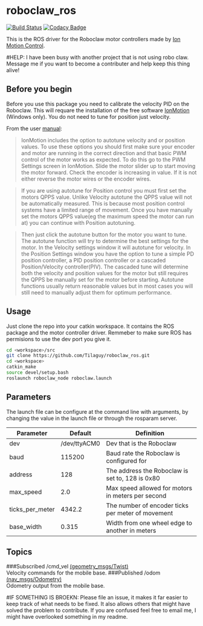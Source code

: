 # roboclaw_ros
[![Build Status](https://travis-ci.org/sonyccd/roboclaw_ros.svg?branch=master)](https://travis-ci.org/sonyccd/roboclaw_ros)
[![Codacy Badge](https://api.codacy.com/project/badge/Grade/6f65acd1242e4a0582ecb04c7cc70f68)](https://www.codacy.com/app/snakes-in-the-box/roboclaw_ros?utm_source=github.com&amp;utm_medium=referral&amp;utm_content=sonyccd/roboclaw_ros&amp;utm_campaign=Badge_Grade)

This is the ROS driver for the Roboclaw motor controllers made by [Ion Motion Control](http://www.ionmc.com/).

#HELP: I have been busy with another project that is not using robo claw. Message me if you want to become a contributer and help keep this thing alive!

## Before you begin
Before you use this package you need to calibrate the velocity PID on the Roboclaw.  This will requare the
installation of the free software [IonMotion](http://downloads.ionmc.com/software/IonMotion/ionmotion.htm) (Windows only).
You do not need to tune for position just velocity.

From the user [manual](http://downloads.ionmc.com/docs/roboclaw_user_manual.pdf):
>IonMotion includes the option to autotune velocity and or position values. To use these options
you should first make sure your encoder and motor are running in the correct direction and that
basic PWM control of the motor works as expected. To do this go to the PWM Settings screen in
IonMotion. Slide the motor slider up to start moving the motor forward. Check the encoder is
increasing in value. If it is not either reverse the motor wires or the encoder wires.  

>If you are using autotune for Position control you must first set the motors QPPS value. Unlike
Velocity autotune the QPPS value will not be automatically measured. This is because most
position control systems have a limited range of movement. Once you have manually set the
motors QPPS value(eg the maximum speed the motor can run at) you can continue with Position
autotuning.  

>Then just click the autotune button for the motor you want to tune. The autotune function will
try to determine the best settings for the motor. In the Velocity settings window it will autotune
for velocity. In the Position Settings window you have the option to tune a simple PD position
controller, a PID position controller or a cascaded Position/Velocity controller(PIV). The cascaded
tune will determine both the velocity and position values for the motor but still requires the QPPS
be manually set for the motor before starting. Autotune functions usually return reasonable
values but in most cases you will still need to manually adjust them for optimum performance.

## Usage
Just clone the repo into your catkin workspace. It contains the ROS package and the motor controller driver.  Remmeber to make sure ROS has permisions to use the dev port you give it.
```bash
cd <workspace>/src
git clone https://github.com/Tilaguy/roboclaw_ros.git
cd <workspace>
catkin_make
source devel/setup.bash
roslaunch roboclaw_node roboclaw.launch
```

## Parameters
The launch file can be configure at the command line with arguments, by changing the value in the launch file or through the rosparam server.

|Parameter|Default|Definition|
|-----|----------|-------|
|dev|/dev/ttyACM0|Dev that is the Roboclaw|
|baud|115200|Baud rate the Roboclaw is configured for|
|address|128|The address the Roboclaw is set to, 128 is 0x80|
|max_speed|2.0|Max speed allowed for motors in meters per second|
|ticks_per_meter|4342.2|The number of encoder ticks per meter of movement|
|base_width|0.315|Width from one wheel edge to another in meters|

## Topics
###Subscribed
/cmd_vel [(geometry_msgs/Twist)](http://docs.ros.org/api/geometry_msgs/html/msg/Twist.html)  
Velocity commands for the mobile base.
###Published
/odom [(nav_msgs/Odometry)](http://docs.ros.org/api/nav_msgs/html/msg/Odometry.html)  
Odometry output from the mobile base.

#IF SOMETHING IS BROEKN:
Please file an issue, it makes it far easier to keep track of what needs to be fixed. It also allows others that might have solved the problem to contribute.  If you are confused feel free to email me, I might have overlooked something in my readme.

